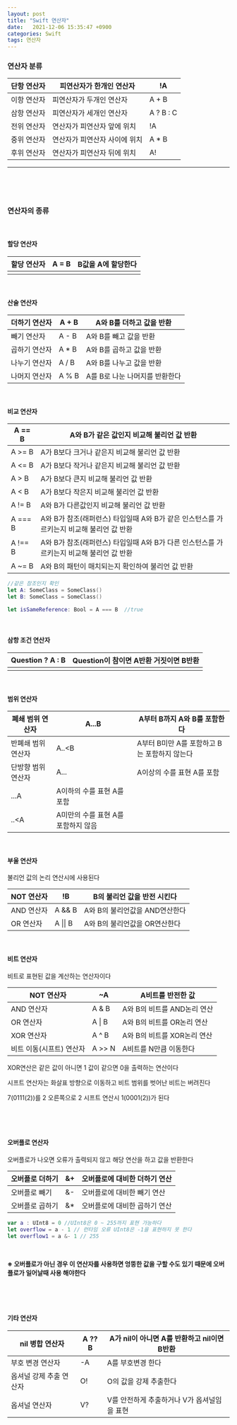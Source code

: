 ```yaml
---
layout: post
title: "Swift 연산자"
date:   2021-12-06 15:35:47 +0900
categories: Swift
tags: 연산자
---
```


### **연산자 분류**

| 단항 연산자 | 피연산자가 한개인 연산자      | !A        |
| ----------- | ----------------------------- | --------- |
| 이항 연산자 | 피연산자가 두개인 연산자      | A + B     |
| 삼항 연산자 | 피연산자가 세개인 연산자      | A ? B : C |
| 전위 연산자 | 연산자가 피연산자 앞에 위치   | !A        |
| 중위 연산자 | 연산자가 피연산자 사이에 위치 | A * B     |
| 후위 연산자 | 연산자가 피연산자 뒤에 위치   | A!        |

****

&nbsp;

&nbsp;

### **연산자의 종류**

&nbsp;

#### **할당 연산자**

| 할당 연산자 | A = B | B값을 A에 할당한다 |
| ----------- | ----- | ------------------ |
|             |       |                    |

&nbsp;

#### **산술 연산자**

| 더하기 연산자 | A + B | A와 B를 더하고 값을 반환       |
| ------------- | ----- | ------------------------------ |
| 빼기 연산자   | A - B | A와 B를 빼고 값을 반환         |
| 곱하기 연산자 | A * B | A와 B를 곱하고 값을 반환       |
| 나누기 연산자 | A / B | A와 B를 나누고 값을 반환       |
| 나머지 연산자 | A % B | A를 B로 나눈 나머지를 반환한다 |

&nbsp;

#### **비교 연산자**

| A == B  | A와 B가 같은 값인지 비교해 불리언 값 반환                    |
| ------- | ------------------------------------------------------------ |
| A >= B  | A가 B보다 크거나 같은지 비교해 불리언 값 반환                |
| A <= B  | A가 B보다 작거나 같은지 비교해 불리언 값 반환                |
| A > B   | A가 B보다 큰지 비교해 불리언 값 반환                         |
| A < B   | A가 B보다 작은지 비교해 불리언 값 반환                       |
| A != B  | A와 B가 다른값인지 비교해 불리언 값 반환                     |
| A === B | A와 B가 참조(래퍼런스) 타입일때 A와 B가 같은 인스턴스를 가르키는지 비교해 불리언 값 반환 |
| A !== B | A와 B가 참조(래퍼런스) 타입일때 A와 B가 다른 인스턴스를 가르키는지 비교해 불리언 값 반환 |
| A ~= B  | A와 B의 패턴이 매치되는지 확인하여 불리언 값 반환            |

``` swift
//같은 참조인지 확인
let A: SomeClass = SomeClass()
let B: SomeClass = SomeClass()

let isSameReference: Bool = A === B  //true
```

&nbsp;

#### **삼항 조건 연산자**

| Question ? A : B | Question이 참이면 A반환 거짓이면 B반환 |
| ---------------- | -------------------------------------- |
|                  |                                        |

&nbsp;

#### **범위 연산자**

| 폐쇄 범위 연산자   | A...B                               | A부터 B까지 A와 B를 포함한다                 |
| ------------------ | ----------------------------------- | -------------------------------------------- |
| 반폐쇄 범위 연산자 | A..<B                               | A부터 B미만 A를 포함하고 B는 포함하지 않는다 |
| 단방향 범위 연산자 | A...                                | A이상의 수를 표현 A를 포함                   |
| ...A               | A이하의 수를 표현 A를 포함          |                                              |
| ..<A               | A미만의 수를 표현 A를 포함하지 않음 |                                              |

&nbsp;

#### **부울 연산자**

불리언 값의 논리 연산시에 사용된다

| NOT 연산자 | !B       | B의 불리언 값을 반전 시킨다    |
| ---------- | -------- | ------------------------------ |
| AND 연산자 | A && B   | A와 B의 불리언값을 AND연산한다 |
| OR 연산자  | A \|\| B | A와 B의 불리언값을 OR연산한다  |

&nbsp;

#### **비트 연산자**

비트로 표현된 값을 계산하는 연산자이다

| NOT 연산자               | ~A     | A비트를 반전한 값           |
| ------------------------ | ------ | --------------------------- |
| AND 연산자               | A & B  | A와 B의 비트를 AND논리 연산 |
| OR 연산자                | A \| B | A와 B의 비트를 OR논리 연산  |
| XOR 연산자               | A ^ B  | A와 B의 비트를 XOR논리 연산 |
| 비트 이동(시프트) 연산자 | A >> N | A비트를 N만큼 이동한다      |

XOR연산은  같은 값이 아니면 1 값이 같으면 0을 출력하는 연산이다

시프트 연산자는 화살표 방향으로 이동하고 비트 범위를 벗어난 비트는 버려진다

7(0111(2))를 2 오른쪽으로 2 시프트 연산시 1(0001(2))가 된다

&nbsp;

&nbsp;

#### **오버플로 연산자**

오버플로가 나오면 오류가 출력되지 않고 해당 연산을 하고 값을 반환한다

| 오버플로 더하기 | &+   | 오버플로에 대비한 더하기 연산 |
| --------------- | ---- | ----------------------------- |
| 오버플로 빼기   | &-   | 오버플로에 대비한 빼기 연산   |
| 오버플로 곱하기 | &*   | 오버플로에 대비한 곱하기 연산 |

```swift
var a : UInt8 = 0 //UInt8은 0 ~ 255까지 표현 가능하다
let overflow = a - 1 // 런타임 오류 UInt8은 -1을 표현하지 못 한다
let overflow1 = a &- 1 // 255
```

&nbsp;

**※ 오버플로가 아닌 경우 이 연산자를 사용하면 엉뚱한 값을 구할 수도 있기 때문에 오버플로가 일어날때 사용 해야한다** 

&nbsp;

&nbsp;

#### **기타 연산자**

| nil 병합 연산자         | A ?? B | A가 nil이 아니면 A를 반환하고 nil이면 B반환 |
| ----------------------- | ------ | ------------------------------------------- |
| 부호 변경 연산자        | -A     | A를 부호변경 한다                           |
| 옵셔널 강제 추출 연산자 | O!     | O의 값을 강제 추출한다                      |
| 옵셔널 연산자           | V?     | V를 안전하게 추출하거나 V가 옵셔널임을 표현 |